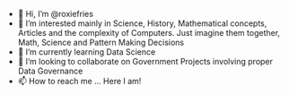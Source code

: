- 👋 Hi, I’m @roxiefries
- 👀 I’m interested mainly in Science, History, Mathematical concepts, Articles and the complexity of Computers. Just imagine them together, Math, Science and Pattern Making Decisions
- 🌱 I’m currently learning Data Science
- 💞️ I’m looking to collaborate on Government Projects involving proper Data Governance
- 📫 How to reach me ... Here I am!

<!---
roxiefries/roxiefries is a ✨ special ✨ repository because its `README.md` (this file) appears on your GitHub profile.
You can click the Preview link to take a look at your changes.
--->
